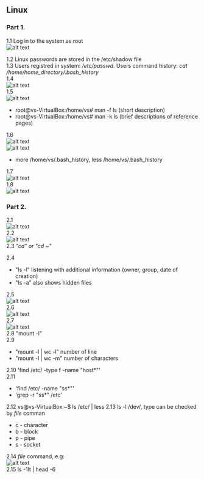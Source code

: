 ## Linux
### Part 1.

1.1 Log in to the system as root  
![alt text](https://github.com/shevtshov/DevOps_online_Dnipro_2021Q4/blob/main/m5/task5.1/1.1.png)

1.2 Linux passwords are stored in the /etc/shadow file   
1.3 Users registred in system: */etc/passwd*. Users command history: *cat /home/home_directory/.bash_history*  
1.4  
![alt text](https://github.com/shevtshov/DevOps_online_Dnipro_2021Q4/blob/main/m5/task5.1/1.4.png)   
1.5  
![alt text](https://github.com/shevtshov/DevOps_online_Dnipro_2021Q4/blob/main/m5/task5.1/1.5.png)   
- root@vs-VirtualBox:/home/vs# man -f ls (short description)
- root@vs-VirtualBox:/home/vs# man -k ls (brief descriptions of reference pages)

1.6  
![alt text](https://github.com/shevtshov/DevOps_online_Dnipro_2021Q4/blob/main/m5/task5.1/1.6_less.png)  
![alt text](https://github.com/shevtshov/DevOps_online_Dnipro_2021Q4/blob/main/m5/task5.1/1.6_more.png)  
- more /home/vs/.bash_history, less /home/vs/.bash_history   


1.7   
![alt text](https://github.com/shevtshov/DevOps_online_Dnipro_2021Q4/blob/main/m5/task5.1/1.7.png)   
1.8   
![alt text](https://github.com/shevtshov/DevOps_online_Dnipro_2021Q4/blob/main/m5/task5.1/1.8.png)   



### Part 2.
2.1   
![alt text](https://github.com/shevtshov/DevOps_online_Dnipro_2021Q4/blob/main/m5/task5.1/2.1.png)  
2.2   
![alt text](https://github.com/shevtshov/DevOps_online_Dnipro_2021Q4/blob/main/m5/task5.1/2.2.png)  
2.3   *"cd" or "cd ~"*   

2.4  
- "ls -l" listening with additional information (owner, group, date of creation)  
-  "ls -a" also shows hidden files   


2.5   
![alt text](https://github.com/shevtshov/DevOps_online_Dnipro_2021Q4/blob/main/m5/task5.1/2.5.png)   
2.6   
![alt text](https://github.com/shevtshov/DevOps_online_Dnipro_2021Q4/blob/main/m5/task5.1/2.6.png)   
2.7  
![alt text](https://github.com/shevtshov/DevOps_online_Dnipro_2021Q4/blob/main/m5/task5.1/2.7.png)   
2.8  "mount -l"  
2.9  
- "mount -l | wc -l" number of line  
- "mount -l | wc -m" number of characters   


2.10  'find /etc/ -type f -name "host*"'   
2.11   
- 'find /etc/ -name "ss*"' 
- 'grep -r "ss*" /etc'  


2.12  vs@vs-VirtualBox:~$ ls /etc/ | less
2.13  ls -l /dev/,   type can be checked by *file* comman
- c - character
- b - block
- p - pipe
- s - socket


2.14  *file* command, e.g:  
![alt text](https://github.com/shevtshov/DevOps_online_Dnipro_2021Q4/blob/main/m5/task5.1/2.14.png)    
2.15  ls -1lt | head -6
